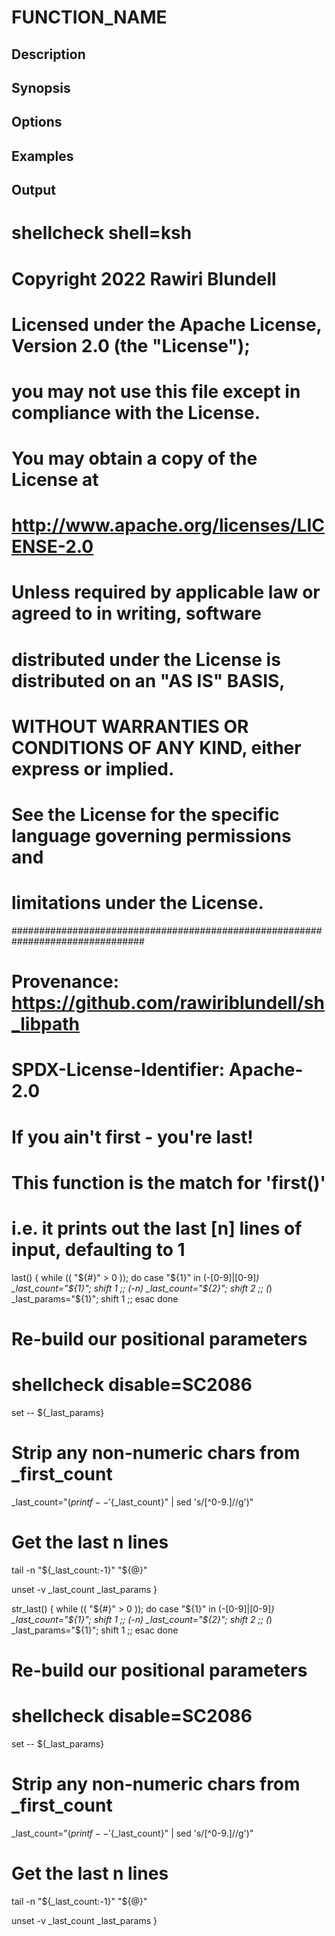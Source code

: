 # FUNCTION_NAME

## Description

## Synopsis

## Options

## Examples

## Output
# shellcheck shell=ksh

# Copyright 2022 Rawiri Blundell
#
# Licensed under the Apache License, Version 2.0 (the "License");
# you may not use this file except in compliance with the License.
# You may obtain a copy of the License at
#
#     http://www.apache.org/licenses/LICENSE-2.0
#
# Unless required by applicable law or agreed to in writing, software
# distributed under the License is distributed on an "AS IS" BASIS,
# WITHOUT WARRANTIES OR CONDITIONS OF ANY KIND, either express or implied.
# See the License for the specific language governing permissions and
# limitations under the License.
################################################################################
# Provenance: https://github.com/rawiriblundell/sh_libpath
# SPDX-License-Identifier: Apache-2.0

# If you ain't first - you're last!

# This function is the match for 'first()' 
# i.e. it prints out the last [n] lines of input, defaulting to 1
last() {
  while (( "${#}" > 0 )); do
    case "${1}" in
      (-[0-9]|[0-9]*) _last_count="${1}"; shift 1 ;;
      (-n)            _last_count="${2}"; shift 2 ;;
      (*)             _last_params="${1}"; shift 1 ;;
    esac
  done

  # Re-build our positional parameters
  # shellcheck disable=SC2086
  set -- ${_last_params}

  # Strip any non-numeric chars from _first_count
  _last_count="$(printf -- '%s\n' "${_last_count}" | sed 's/[^0-9.]//g')"

  # Get the last n lines
  tail -n "${_last_count:-1}" "${@}"

  unset -v _last_count _last_params
}

str_last() {
  while (( "${#}" > 0 )); do
    case "${1}" in
      (-[0-9]|[0-9]*) _last_count="${1}"; shift 1 ;;
      (-n)            _last_count="${2}"; shift 2 ;;
      (*)             _last_params="${1}"; shift 1 ;;
    esac
  done

  # Re-build our positional parameters
  # shellcheck disable=SC2086
  set -- ${_last_params}

  # Strip any non-numeric chars from _first_count
  _last_count="$(printf -- '%s\n' "${_last_count}" | sed 's/[^0-9.]//g')"

  # Get the last n lines
  tail -n "${_last_count:-1}" "${@}"

  unset -v _last_count _last_params
}

